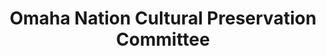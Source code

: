 ---
layout: repo
title: "Omaha Nation Cultural Preservation Committee"
id: 11693
permalink: repos/11693/
---
